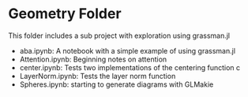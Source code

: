 # Geometry Folder

This folder includes a sub project with exploration using grassman.jl

- aba.ipynb: A notebook with a simple example of using grassman.jl
- Attention.ipynb: Beginning notes on attention
- center.ipynb: Tests two implementations of the centering function c
- LayerNorm.ipynb: Tests the layer norm function
- Spheres.ipynb: starting to generate diagrams with GLMakie